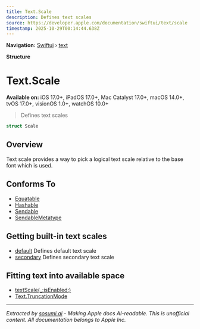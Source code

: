 ```yaml
---
title: Text.Scale
description: Defines text scales
source: https://developer.apple.com/documentation/swiftui/text/scale
timestamp: 2025-10-29T00:14:44.638Z
---
```


**Navigation:** [Swiftui](/documentation/swiftui) › [text](/documentation/swiftui/text)

**Structure**

# Text.Scale

**Available on:** iOS 17.0+, iPadOS 17.0+, Mac Catalyst 17.0+, macOS 14.0+, tvOS 17.0+, visionOS 1.0+, watchOS 10.0+

> Defines text scales

```swift
struct Scale
```

## Overview

Text scale provides a way to pick a logical text scale relative to the base font which is used.

## Conforms To

- [Equatable](/documentation/Swift/Equatable)
- [Hashable](/documentation/Swift/Hashable)
- [Sendable](/documentation/Swift/Sendable)
- [SendableMetatype](/documentation/Swift/SendableMetatype)

## Getting built-in text scales

- [default](/documentation/swiftui/text/scale/default) Defines default text scale
- [secondary](/documentation/swiftui/text/scale/secondary) Defines secondary text scale

## Fitting text into available space

- [textScale(_:isEnabled:)](/documentation/swiftui/text/textscale(_:isenabled:))
- [Text.TruncationMode](/documentation/swiftui/text/truncationmode)

---

*Extracted by [sosumi.ai](https://sosumi.ai) - Making Apple docs AI-readable.*
*This is unofficial content. All documentation belongs to Apple Inc.*
